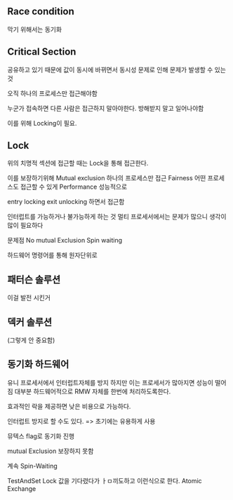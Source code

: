 ## Race condition
막기 위해서는 동기화

## Critical Section

공유하고 있기 때문에 값이 동시에 바뀌면서 동시성 문제로 인해 문제가 발생할 수 있는 것

오직 하나의 프로세스만 접근해야함

누군가 접속하면 다른 사람은 접근하지 말아야한다. 방해받지 말고 일어나야함

이를 위해 Locking이 필요.

## Lock
위의 치명적 섹션에 접근할 때는 Lock을 통해 접근한다.

이를 보장하기위해
Mutual exclusion 하나의 프로세스만 접근
Fairness 어떤 프로세스도 접근할 수 있게
Performance 성능적으로

entry locking
exit unlocking
하면서 접근함

인터럽트를 가능하거나 불가능하게 하는 것
멀티 프로세서에서는 문제가 많으니 생각이 많이 필요하다

문제점
No mutual Exclusion 
Spin waiting

하드웨어 명령어를 통해 원자단위로

## 패터슨 솔루션

이걸 발전 시킨거

## 덱커 솔루션
(그렇게 안 중요함)

## 동기화 하드웨어

유니 프로세서에서 인터럽트자체를 방지
하지만 이는 프로세서가 많아지면 성능이 떨어짐
대부분 하드웨어적으로 RMW 자체를 한번에 처리하도록한다.

효과적인 락을 제공하면 낮은 비용으로 가능하다.

인터럽트 방지로 할 수도 있다.
=> 초기에는 유용하게 사용

뮤텍스 flag로 동기화 진행

mutual Exclusion 보장하지 못함

계속 Spin-Waiting

TestAndSet
Lock 값을 기다렸다가 ㅏㅁ끼도하고 이런식으로 한다.
Atomic Exchange







